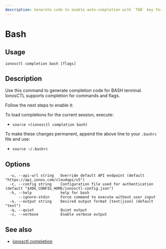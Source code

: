 ```yaml
---
description: Generate code to enable auto-completion with `TAB` key for BASH terminal
---
```


# Bash

## Usage

```text
ionosctl completion bash [flags]
```

## Description

Use this command to generate completion code for BASH terminal. IonosCTL supports completion for commands and flags.

Follow the next steps to enable it:

To load completions for the current session, execute: 
- `source <(ionosctl completion bash)`

To make these changes permanent, append the above line to your `.bashrc` file and use:
- `source ~/.bashrc`


## Options

```text
  -u, --api-url string   Override default API endpoint (default "https://api.ionos.com/cloudapi/v5")
  -c, --config string    Configuration file used for authentication (default "$XDG_CONFIG_HOME/ionosctl-config.json")
  -h, --help             help for bash
      --ignore-stdin     Force command to execute without user input
  -o, --output string    Desired output format [text|json] (default "text")
  -q, --quiet            Quiet output
  -v, --verbose          Enable verbose output
```

## See also

* [ionosctl completion](./)

